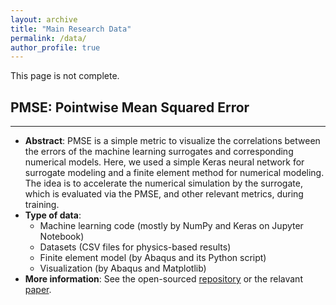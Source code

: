 ```yaml
---
layout: archive
title: "Main Research Data"
permalink: /data/
author_profile: true
---
```

This page is not complete.

## PMSE: Pointwise Mean Squared Error
-------
  * **Abstract**: PMSE is a simple metric to visualize the correlations between the errors of the machine learning surrogates and corresponding numerical models. Here, we used a simple Keras neural network for surrogate modeling and a finite element method for numerical modeling. The idea is to accelerate the numerical simulation by the surrogate, which is evaluated via the PMSE, and other relevant metrics, during training.
  * **Type of data**:
      * Machine learning code (mostly by NumPy and Keras on Jupyter Notebook)
      * Datasets (CSV files for physics-based results)
      * Finite element model (by Abaqus and its Python script)
      * Visualization (by Abaqus and Matplotlib)
  * **More information**: See the open-sourced [repository](github.com/shayansss/pmse) or the relavant [paper](...).